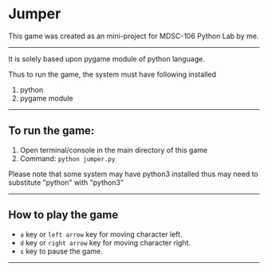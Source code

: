 # Jumper
This game was created as an mini-project for MDSC-106 Python Lab by me.

----
It is solely based upon pygame module of python language.

Thus to run the game, the system must have following installed
1. python
2. pygame module

----

## To run the game:  
1. Open terminal/console in the main directory of this game
3. Command: `python jumper.py`

 Please note that some system may have python3 installed thus may need to substitute "python" with "python3"
 
----
 ## How to play the game
 
- `a` key or `left arrow` key for moving character left.
- `d` key or `right arrow` key for moving character right.
- `s` key to pause the game.

----
